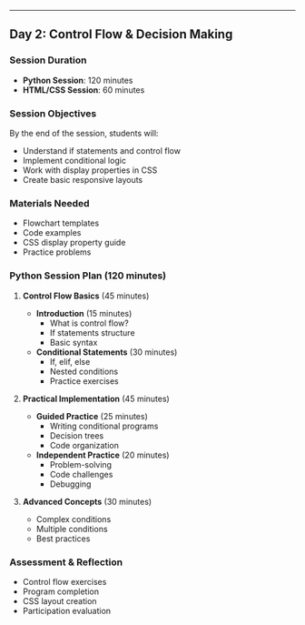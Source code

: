 ---
## Day 2: Control Flow & Decision Making
### Session Duration
- **Python Session**: 120 minutes
- **HTML/CSS Session**: 60 minutes

### Session Objectives
By the end of the session, students will:
- Understand if statements and control flow
- Implement conditional logic
- Work with display properties in CSS
- Create basic responsive layouts

### Materials Needed
- Flowchart templates
- Code examples
- CSS display property guide
- Practice problems

### Python Session Plan (120 minutes)
1. **Control Flow Basics** (45 minutes)
   - **Introduction** (15 minutes)
     - What is control flow?
     - If statements structure
     - Basic syntax
   - **Conditional Statements** (30 minutes)
     - If, elif, else
     - Nested conditions
     - Practice exercises

2. **Practical Implementation** (45 minutes)
   - **Guided Practice** (25 minutes)
     - Writing conditional programs
     - Decision trees
     - Code organization
   - **Independent Practice** (20 minutes)
     - Problem-solving
     - Code challenges
     - Debugging

3. **Advanced Concepts** (30 minutes)
   - Complex conditions
   - Multiple conditions
   - Best practices

### Assessment & Reflection
- Control flow exercises
- Program completion
- CSS layout creation
- Participation evaluation
